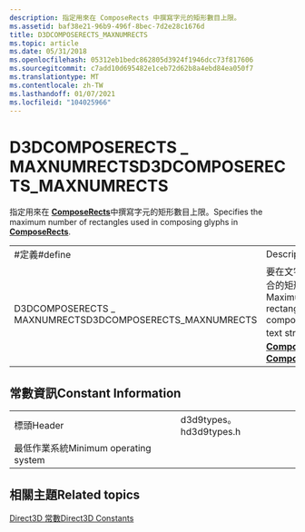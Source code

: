 ```yaml
---
description: 指定用來在 ComposeRects 中撰寫字元的矩形數目上限。
ms.assetid: baf38e21-96b9-496f-8bec-7d2e28c1676d
title: D3DCOMPOSERECTS_MAXNUMRECTS
ms.topic: article
ms.date: 05/31/2018
ms.openlocfilehash: 05312eb1bedc862805d3924f1946dcc73f817606
ms.sourcegitcommit: c7add10d695482e1ceb72d62b8a4ebd84ea050f7
ms.translationtype: MT
ms.contentlocale: zh-TW
ms.lasthandoff: 01/07/2021
ms.locfileid: "104025966"
---
```

# <a name="d3dcomposerects_maxnumrects"></a><span data-ttu-id="17b5c-103">D3DCOMPOSERECTS \_ MAXNUMRECTS</span><span class="sxs-lookup"><span data-stu-id="17b5c-103">D3DCOMPOSERECTS\_MAXNUMRECTS</span></span>

<span data-ttu-id="17b5c-104">指定用來在 [**ComposeRects**](/windows/desktop/api/d3d9/nf-d3d9-idirect3ddevice9ex-composerects)中撰寫字元的矩形數目上限。</span><span class="sxs-lookup"><span data-stu-id="17b5c-104">Specifies the maximum number of rectangles used in composing glyphs in [**ComposeRects**](/windows/desktop/api/d3d9/nf-d3d9-idirect3ddevice9ex-composerects).</span></span>



|                              |                                                                                                                                      |
|------------------------------|--------------------------------------------------------------------------------------------------------------------------------------|
| <span data-ttu-id="17b5c-105">\#定義</span><span class="sxs-lookup"><span data-stu-id="17b5c-105">\#define</span></span>                     | <span data-ttu-id="17b5c-106">Description</span><span class="sxs-lookup"><span data-stu-id="17b5c-106">Description</span></span>                                                                                                                          |
| <span data-ttu-id="17b5c-107">D3DCOMPOSERECTS \_ MAXNUMRECTS</span><span class="sxs-lookup"><span data-stu-id="17b5c-107">D3DCOMPOSERECTS\_MAXNUMRECTS</span></span> | <span data-ttu-id="17b5c-108">要在文字字串中一起組合的矩形字元數上限。</span><span class="sxs-lookup"><span data-stu-id="17b5c-108">Maximum number of rectangle glyphs to compose together in a text string.</span></span> <span data-ttu-id="17b5c-109">請參閱 [**ComposeRects**](/windows/desktop/api/d3d9/nf-d3d9-idirect3ddevice9ex-composerects)。</span><span class="sxs-lookup"><span data-stu-id="17b5c-109">See [**ComposeRects**](/windows/desktop/api/d3d9/nf-d3d9-idirect3ddevice9ex-composerects).</span></span> |



 

## <a name="constant-information"></a><span data-ttu-id="17b5c-110">常數資訊</span><span class="sxs-lookup"><span data-stu-id="17b5c-110">Constant Information</span></span>



|                          |             |
|--------------------------|-------------|
| <span data-ttu-id="17b5c-111">標頭</span><span class="sxs-lookup"><span data-stu-id="17b5c-111">Header</span></span>                   | <span data-ttu-id="17b5c-112">d3d9types。h</span><span class="sxs-lookup"><span data-stu-id="17b5c-112">d3d9types.h</span></span> |
| <span data-ttu-id="17b5c-113">最低作業系統</span><span class="sxs-lookup"><span data-stu-id="17b5c-113">Minimum operating system</span></span> |             |



 

## <a name="related-topics"></a><span data-ttu-id="17b5c-114">相關主題</span><span class="sxs-lookup"><span data-stu-id="17b5c-114">Related topics</span></span>

<dl> <dt>

[<span data-ttu-id="17b5c-115">Direct3D 常數</span><span class="sxs-lookup"><span data-stu-id="17b5c-115">Direct3D Constants</span></span>](dx9-graphics-reference-d3d-constants.md)
</dt> </dl>

 

 



